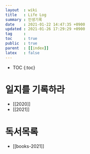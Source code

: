 ```yaml
---
layout  : wiki
title   : Life Log
summary : 인생기록
date    : 2021-01-22 14:47:35 +0900
updated : 2021-01-26 17:29:29 +0900
tag     : 
toc     : true
public  : true
parent  : [[index]] 
latex   : false
---
```

* TOC
{:toc}

# 일지를 기록하라 
* [[2020]]
* [[2021]]

# 독서목록
* [[books-2021]]

